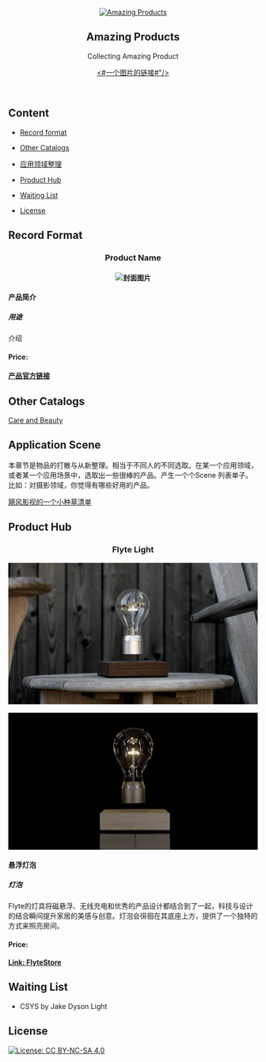 <p align="center">
  <a href="https://github.com/Joevonlong/amazingproducts#product">
    <img src="#一个图片的地址链接# " alt="Amazing Products" width="96" height="96">
  </a>
  <h2 align="center">Amazing Products</h2>
  <p align="center">Collecting Amazing Product</p>
  <p align="center">
		<a href="https://github.com/Joevonlong/amazingproducts#product"><#一个图片的链接#"/></a>

  </p>
  <br>
</p>



## Content

- [Record format](#recordformat)
- [Other Catalogs](#othercatalogs)
- [应用领域整理](#scene)
- [Product Hub](#producthub)
- [Waiting List](#waitinglist)

- [License](#license)


## <h2 id="recordformat"> Record Format </h2>

### <p align="center"> Product Name </p>
#### <p align="center"> ![封面图片](Link) </p>
#### 产品简介
##### 用途

介绍

#### Price: 
#### [产品官方链接](Link)

## <h2 id="othercatalogs"> Other Catalogs </h2>
[Care and Beauty](./othercatalogs/care_and_beauty.md)

## <h2 id="scene"> Application Scene </h2>
本章节是物品的打散与从新整理。相当于不同人的不同选取。在某一个应用领域，或者某一个应用场景中，选取出一些很棒的产品。产生一个个Scene 列表单子。比如：对摄影领域，你觉得有哪些好用的产品。

[飓风影视的一个小种草清单](https://www.youtube.com/watch?v=0r7HNUfZZO0)



## <h2 id="producthub"> Product Hub </h2>

### <p align="center"> Flyte Light </p>

![封面图片](./sources/images/flyte/fff.jpg)

<img align="center" src="./sources/images/flyte/ezgif.com-optimize_42_1024x1024.gif"/>


#### 悬浮灯泡
##### 灯泡

Flyte的灯具将磁悬浮、无线充电和优秀的产品设计都结合到了一起，科技与设计的结合瞬间提升家居的美感与创意。灯泡会徘徊在其底座上方，提供了一个独特的方式来照亮房间。

#### Price: 
#### [Link: FlyteStore](https://flytestore.com/)




## <h2 id="waitinglist"> Waiting List </h2>
- CSYS by Jake Dyson Light


## <h2 id="license"> License </h2>

[![License: CC BY-NC-SA 4.0](https://img.shields.io/badge/License-CC%20BY--NC--SA%204.0-lightgrey.svg)](https://creativecommons.org/licenses/by-nc-sa/4.0/)

